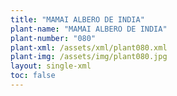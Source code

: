 ```yaml
---
title: "MAMAI ALBERO DE INDIA"
plant-name: "MAMAI ALBERO DE INDIA"
plant-number: "080"
plant-xml: /assets/xml/plant080.xml
plant-img: /assets/img/plant080.jpg
layout: single-xml
toc: false
---
```

